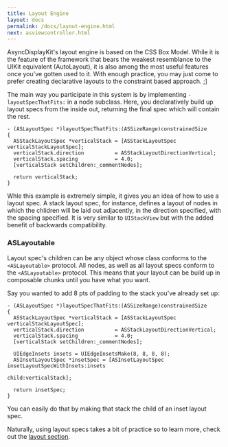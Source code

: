 ```yaml
---
title: Layout Engine 
layout: docs
permalink: /docs/layout-engine.html
next: asviewcontroller.html
---
```


AsyncDisplayKit's layout engine is based on the CSS Box Model.  While it is the feature of the framework that bears the weakest resemblance to the UIKit equivalent (AutoLayout), it is also among the most useful features once you've gotten used to it.  With enough practice, you may just come to prefer creating declarative layouts to the constraint based approach. ;]

The main way you participate in this system is by implementing `-layoutSpecThatFits:` in a node subclass.  Here, you declaratively build up layout specs from the inside out, returning the final spec which will contain the rest.

```
- (ASLayoutSpec *)layoutSpecThatFits:(ASSizeRange)constrainedSize
{
  ASStackLayoutSpec *verticalStack = [ASStackLayoutSpec verticalStackLayoutSpec];
  verticalStack.direction  		   = ASStackLayoutDirectionVertical;
  verticalStack.spacing            = 4.0;
  [verticalStack setChildren:_commentNodes];
  
  return verticalStack;
}
```

Whle this example is extremely simple, it gives you an idea of how to use a layout spec.  A stack layout spec, for instance, defines a layout of nodes in which the chlidren will be laid out adjacently, in the direction specified, with the spacing specified.  It is very similar to `UIStackView` but with the added benefit of backwards compatibility.

### ASLayoutable

Layout spec's children can be any object whose class conforms to the `<ASLayoutable>` protocol.  All nodes, as well as all layout specs conform to the `<ASLayoutable>` protocol.  This means that your layout can be build up in composable chunks until you have what you want.

Say you wanted to add 8 pts of padding to the stack you've already set up:


```
- (ASLayoutSpec *)layoutSpecThatFits:(ASSizeRange)constrainedSize
{
  ASStackLayoutSpec *verticalStack = [ASStackLayoutSpec verticalStackLayoutSpec];
  verticalStack.direction  		   = ASStackLayoutDirectionVertical;
  verticalStack.spacing            = 4.0;
  [verticalStack setChildren:_commentNodes];
  
  UIEdgeInsets insets = UIEdgeInsetsMake(8, 8, 8, 8);
  ASInsetLayoutSpec *insetSpec = [ASInsetLayoutSpec insetLayoutSpecWithInsets:insets 
  																		child:verticalStack];
  
  return insetSpec;
}
```

You can easily do that by making that stack the child of an inset layout spec.

Naturally, using layout specs takes a bit of practice so to learn more, check out the <a href = "automatic-layout-basics.html">layout section</a>.
